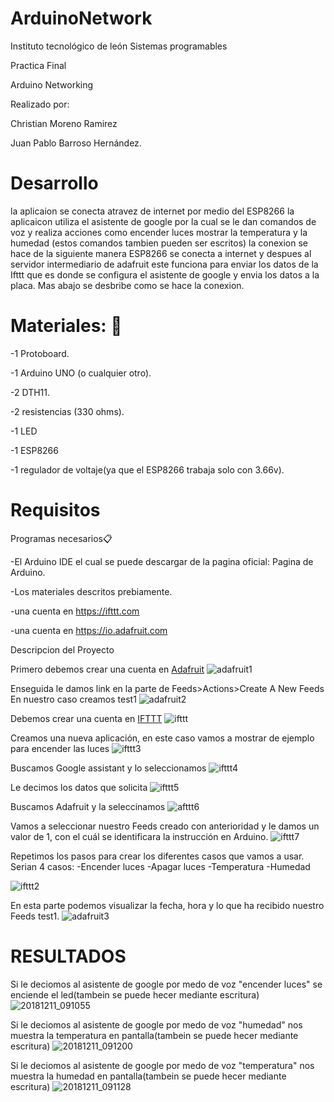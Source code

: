 # ArduinoNetwork


Instituto tecnológico de león
Sistemas programables

Practica Final

Arduino Networking

Realizado por:

Christian Moreno Ramirez

Juan Pablo Barroso Hernández.

# Desarrollo
la aplicaion se conecta atravez de internet por medio del ESP8266 la aplicaicon utiliza el asistente de google
por la cual se le dan comandos de voz y realiza acciones como encender luces mostrar la temperatura y la humedad
(estos comandos tambien pueden ser escritos)
la conexion se hace de la siguiente manera ESP8266 se conecta a internet y despues al servidor intermediario 
de adafruit este funciona para enviar los datos de la Ifttt que es donde se configura el asistente de google y envia 
los datos a la placa. Mas abajo se desbribe como se hace la conexion.

# Materiales: 🔧

 -1 Protoboard.
 
 -1 Arduino UNO (o cualquier otro).
 
 -2 DTH11.
 
 -2 resistencias (330 ohms).
 
 -1 LED
 
 -1 ESP8266 
 
 -1 regulador de voltaje(ya que el ESP8266 trabaja solo con 3.66v).
 

# Requisitos
Programas necesarios📋

 -El Arduino IDE el cual se puede descargar de la pagina oficial: Pagina de Arduino.
 
 -Los materiales descritos prebiamente.
 
 -una cuenta en https://ifttt.com
 
 -una cuenta en https://io.adafruit.com
 

Descripcion del Proyecto

Primero debemos crear una cuenta en [Adafruit](https://io.adafruit.com/)
![adafruit1](https://user-images.githubusercontent.com/44387203/49811398-d0e52f00-fd28-11e8-9b86-68a348bd5055.png)

Enseguida le damos link en la parte de Feeds>Actions>Create A New Feeds
En nuestro caso creamos test1
![adafruit2](https://user-images.githubusercontent.com/44387203/49811542-1e619c00-fd29-11e8-84d5-3e9f642811ba.png)

Debemos crear una cuenta en [IFTTT](https://ifttt.com/discover)
![ifttt](https://user-images.githubusercontent.com/44387203/49811732-7ac4bb80-fd29-11e8-84d3-63956b7d6193.png)

Creamos una nueva aplicación, en este caso vamos a mostrar de ejemplo para encender las luces
![ifttt3](https://user-images.githubusercontent.com/44387203/49811781-94fe9980-fd29-11e8-881d-d1523937b7f1.png)

Buscamos Google assistant y lo seleccionamos
![ifttt4](https://user-images.githubusercontent.com/44387203/49811805-a051c500-fd29-11e8-98cb-126f5b16cb89.png)

Le decimos los datos que solicita
![ifttt5](https://user-images.githubusercontent.com/44387203/49811827-acd61d80-fd29-11e8-99e4-b97919356cdb.png)

Buscamos Adafruit y la seleccinamos
![afttt6](https://user-images.githubusercontent.com/44387203/49811885-c8412880-fd29-11e8-92e6-7d0f567f253a.png)

Vamos a seleccionar nuestro Feeds creado con anterioridad y le damos un valor de 1, con el cuál se identificara la instrucción en Arduino.
![ifttt7](https://user-images.githubusercontent.com/44387203/49811855-bc556680-fd29-11e8-9bdf-54d7c8cc766c.png)

Repetimos los pasos para crear los diferentes casos que vamos a usar.
Serian 4 casos:
  -Encender luces
  -Apagar luces
  -Temperatura
  -Humedad
  
![ifttt2](https://user-images.githubusercontent.com/44387203/49811756-887a4100-fd29-11e8-95da-58408df02339.png)


En esta parte podemos visualizar la fecha, hora y lo que ha recibido nuestro Feeds test1.
![adafruit3](https://user-images.githubusercontent.com/44387203/49811598-3802e380-fd29-11e8-9475-d6eb04dcff5f.png)


# RESULTADOS
Si le deciomos al asistente de google por medo de voz "encender luces" se enciende el led(tambein se puede hecer mediante escritura) 
![20181211_091055](https://user-images.githubusercontent.com/43175659/49813407-01c76300-fd2d-11e8-89f3-7a3c0ec84c93.jpg)

Si le deciomos al asistente de google por medo de voz "humedad" nos muestra la temperatura en pantalla(tambein se puede hecer mediante escritura) 
![20181211_091200](https://user-images.githubusercontent.com/43175659/49813519-376c4c00-fd2d-11e8-99da-1b9b9ebeda45.jpg)

Si le deciomos al asistente de google por medo de voz "temperatura" nos muestra la humedad en pantalla(tambein se puede hecer mediante escritura) 
![20181211_091128](https://user-images.githubusercontent.com/43175659/49813534-3fc48700-fd2d-11e8-8e18-3aff817ba708.jpg)





